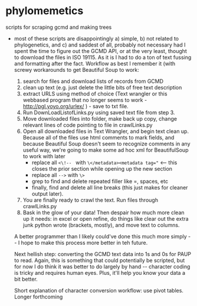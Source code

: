 phylomemetics
=============

scripts for scraping gcmd and making trees

- most of these scripts are disappointingly a) simple, b) not related to phylogenetics, and c) and saddest of all, probably not necessary had I spent the time to figure out the GCMD API, or at the very least, thought to download the files in ISO 19115.  As it is I had to do a ton of text fussing and formatting after the fact.  Workflow as best I remember it (with screwy workarounds to get Beautiful Soup to work:

     1. search for files and download lists of records from GCMD
     2. clean up text (e.g. just delete the little bits of free text description
     3. extract URLS using method of choice (Text wrangler or this webbased program that no longer seems to work - http://pgl.yoyo.org/urlex/ ) -  save to txt file.  
     4. Run DownLoadListofLinks.py using saved text file from step 3.
     5. Move downloaded files into folder, make back up copy, change relevant lines of code pointing to file in crawlLinks.py
     6. Open all downloaded files in Text Wrangler, and begin text clean up. Because all of the files use html comments to mark fields, and because Beautiful Soup doesn't seem to recognize comments in any useful way, we're going to make some ad hoc xml for BeautifulSoup to work with later
          * replace all `<\!-- ` with `\</metadata><metadata tag="`   <-- this closes the prior section while opening up the new section
          * replace all `-->` with `\>`
          * grep to find and delete repeated filler like =, spaces, etc
          * finally, find and delete all line breaks (this just makes for cleaner output later).
     7. You are finally ready to crawl the text.  Run files through crawlLinks.py
     8. Bask in the glow of your data! Then despair how much more clean up it needs: in excel or open refine, do things like clear out the extra junk python wrote (brackets, mostly), and move text to columns.
     
     A better programmer than I likely could've done this much more simply -- I hope to make this process more better in teh future.  
     
     Next hellish step: converting the GCMD text data into 1s and 0s for PAUP to read.  Again, this is something that could potentially be scripted, but for now I do think it was better to do largely by hand -- character coding is tricky and requires human eyes.  Plus, it'll help you know your data a bit better.
     
     Short explanation of character conversion workflow: use pivot tables.  Longer forthcoming
